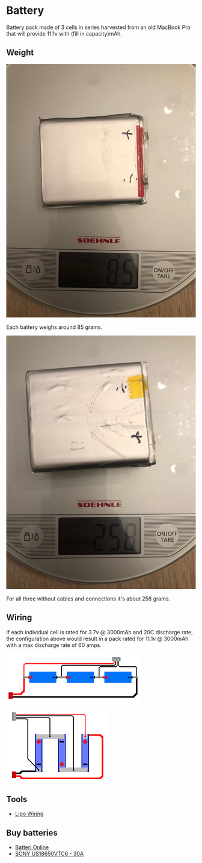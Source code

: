 # Battery

Battery pack made of 3 cells in series harvested from an old MacBook Pro that will provide 11.1v with (fill in capacity)mAh.

## Weight

![Single battery weight. 85 grams](./images/IMG_3010.jpeg)

Each battery weighs around 85 grams.

![Single battery weight. 258 grams](./images/IMG_3011.jpeg)

For all three without cables and connections it's about 258 grams.

## Wiring

If each individual cell is rated for 3.7v @ 3000mAh and 20C discharge rate, the configuration above would result in a pack rated for 11.1v @ 3000mAh with a max discharge rate of 60 amps.

![Lipo 3s Balanced Wiring prismatic](./images/3s-balanced-block-diagram.png)

![Lipo 3s Balanced Wiring cells](./images/3s-balanced-block-diagram-pack.png)

## Tools

- [Lipo Wiring](https://scriptasylum.com/rc_speed/lipo.html)

## Buy batteries

- [Batteri Online](https://batterionline.no/)
- [SONY US18650VTC6 - 30A](https://batterionline.no/sony-us18650vtc6-30a)
